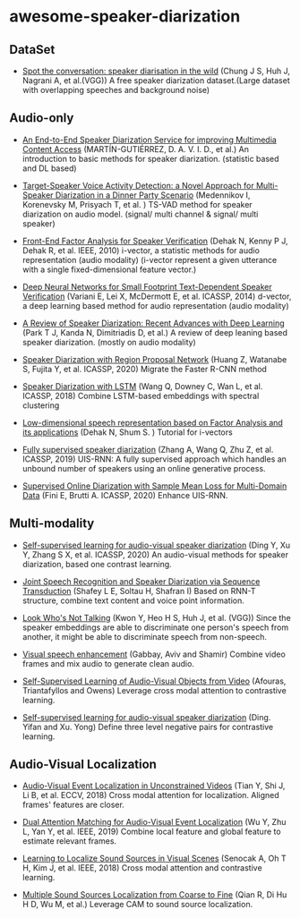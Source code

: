 # awesome-speaker-diarization
## DataSet
- [Spot the conversation: speaker diarisation in the wild](https://arxiv.org/abs/2007.01216) (Chung J S, Huh J, Nagrani A, et al.(VGG))
A free speaker diarization dataset.(Large dataset with overlapping speeches and background noise)
## Audio-only
- [An End-to-End Speaker Diarization Service for improving Multimedia Content Access](https://nem-initiative.org/wp-content/uploads/2020/07/1-4-an_end_to_end_speaker_diarization_service_for_improving_multimedia_content_access.pdf) (MARTÍN-GUTIÉRREZ, D. A. V. I. D., et al.)
An introduction to basic methods for speaker diarization. (statistic based and DL based)

- [Target-Speaker Voice Activity Detection: a Novel Approach for Multi-Speaker Diarization in a Dinner Party Scenario](https://arxiv.org/abs/2005.07272) (Medennikov I, Korenevsky M, Prisyach T, et al. )
TS-VAD method for speaker diarization on audio model. (signal/ multi channel & signal/ multi speaker)

- [Front-End Factor Analysis for Speaker Verification](https://ieeexplore.ieee.org/abstract/document/5545402/) (Dehak N, Kenny P J, Dehak R, et al. IEEE, 2010)
i-vector, a statistic methods for audio representation (audio modality) (i-vector represent a given utterance with a single fixed-dimensional feature vector.)

- [Deep Neural Networks for Small Footprint Text-Dependent Speaker Verification](https://ieeexplore.ieee.org/abstract/document/6854363) (Variani E, Lei X, McDermott E, et al. ICASSP, 2014)
d-vector, a deep learning based method for audio representation (audio modality)

- [A Review of Speaker Diarization: Recent Advances with Deep Learning](https://arxiv.org/abs/2101.09624) (Park T J, Kanda N, Dimitriadis D, et al.)
A review of deep leaning based speaker diarization. (mostly on audio modality)

- [Speaker Diarization with Region Proposal Network](https://arxiv.org/abs/2002.06220) (Huang Z, Watanabe S, Fujita Y, et al. ICASSP, 2020)
Migrate the Faster R-CNN method


- [Speaker Diarization with LSTM](https://arxiv.org/abs/1710.10468) (Wang Q, Downey C, Wan L, et al. ICASSP, 2018) 
Combine LSTM-based embeddings with spectral clustering


- [Low-dimensional speech representation based on Factor Analysis and its applications](http://people.csail.mit.edu/sshum/talks/ivector_tutorial_interspeech_27Aug2011.pdf) (Dehak N, Shum S. )
Tutorial for i-vectors


- [Fully supervised speaker diarization](https://ieeexplore.ieee.org/abstract/document/8683892) (Zhang A, Wang Q, Zhu Z, et al. ICASSP, 2019)
UIS-RNN: A fully supervised approach which handles an unbound number of speakers using an online generative process.

- [Supervised Online Diarization with Sample Mean Loss for Multi-Domain Data](https://ieeexplore.ieee.org/abstract/document/9053477) (Fini E, Brutti A. ICASSP, 2020)
Enhance UIS-RNN.




## Multi-modality
- [Self-supervised learning for audio-visual speaker diarization](https://ieeexplore.ieee.org/abstract/document/9054376) (Ding Y, Xu Y, Zhang S X, et al. ICASSP, 2020)
An audio-visual methods for speaker diarization, based one contrast learning.

- [Joint Speech Recognition and Speaker Diarization via Sequence Transduction](https://arxiv.org/abs/1907.05337) (Shafey L E, Soltau H, Shafran I)
Based on RNN-T structure, combine text content and voice point information.

- [Look Who's Not Talking](https://arxiv.org/abs/2011.14885) (Kwon Y, Heo H S, Huh J, et al. (VGG))
Since the speaker embeddings are able to discriminate one person's speech from another, it might be able to discriminate speech from non-speech.

- [Visual speech enhancement](https://arxiv.org/abs/1711.08789) (Gabbay, Aviv and Shamir)
Combine video frames and mix audio to generate clean audio.


- [Self-Supervised Learning of Audio-Visual Objects from Video](https://arxiv.org/abs/2008.04237) (Afouras, Triantafyllos and Owens)
Leverage cross modal attention to contrastive learning.

- [Self-supervised learning for audio-visual speaker diarization](https://arxiv.org/abs/2002.05314) (Ding. Yifan and Xu. Yong)
Define three level negative pairs for contrastive learning.


 ## Audio-Visual Localization
 - [Audio-Visual Event Localization in Unconstrained Videos](https://openaccess.thecvf.com/content_ECCV_2018/html/Yapeng_Tian_Audio-Visual_Event_Localization_ECCV_2018_paper.html) (Tian Y, Shi J, Li B, et al. ECCV, 2018)
 Cross modal attention for localization. Aligned frames' features are closer.
 
 - [Dual Attention Matching for Audio-Visual Event Localization](https://openaccess.thecvf.com/content_ICCV_2019/html/Wu_Dual_Attention_Matching_for_Audio-Visual_Event_Localization_ICCV_2019_paper.html) (Wu Y, Zhu L, Yan Y, et al. IEEE, 2019)
 Combine local feature and global feature to estimate relevant frames.
 
 - [Learning to Localize Sound Sources in Visual Scenes](https://openaccess.thecvf.com/content_cvpr_2018/html/Senocak_Learning_to_Localize_CVPR_2018_paper.html) (Senocak A, Oh T H, Kim J, et al. IEEE, 2018)
Cross modal attention and contrastive learning. 

- [Multiple Sound Sources Localization from Coarse to Fine](https://link.springer.com/content/pdf/10.1007/978-3-030-58565-5_18.pdf) (Qian R, Di Hu H D, Wu M, et al.) 
Leverage CAM to sound source localization.
 
